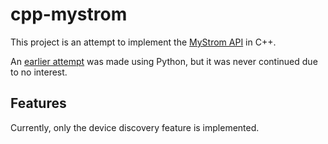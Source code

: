 # cpp-mystrom

This project is an attempt to implement the [MyStrom API](https://api.mystrom.ch/) in C++.

An [earlier attempt](https://github.com/rafaelurben/python-mystrom) was made using Python, but it was never continued due to no interest.

## Features

Currently, only the device discovery feature is implemented.
